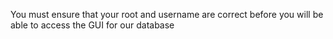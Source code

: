 You must ensure that your root and username are correct before you will be able to access the GUI for
our database
